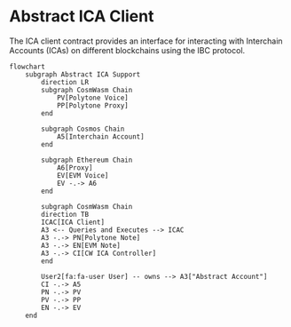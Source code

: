 # Abstract ICA Client

The ICA client contract provides an interface for interacting with Interchain Accounts (ICAs) on different blockchains using the IBC protocol.

```mermaid
flowchart 
    subgraph Abstract ICA Support
        direction LR
        subgraph CosmWasm Chain
            PV[Polytone Voice]
            PP[Polytone Proxy]
        end

        subgraph Cosmos Chain
            A5[Interchain Account]
        end

        subgraph Ethereum Chain
            A6[Proxy]
            EV[EVM Voice]
            EV -.-> A6
        end

        subgraph CosmWasm Chain
        direction TB
        ICAC[ICA Client]
        A3 <-- Queries and Executes --> ICAC
        A3 -.-> PN[Polytone Note]
        A3 -.-> EN[EVM Note]
        A3 -.-> CI[CW ICA Controller]
        end

        User2[fa:fa-user User] -- owns --> A3["Abstract Account"]
        CI -.-> A5
        PN -.-> PV
        PV -.-> PP
        EN -.-> EV
    end
```
